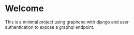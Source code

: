 # Welcome
This is a minimal project using graphene with django and user authentication to expose a graphql endpoint.  
